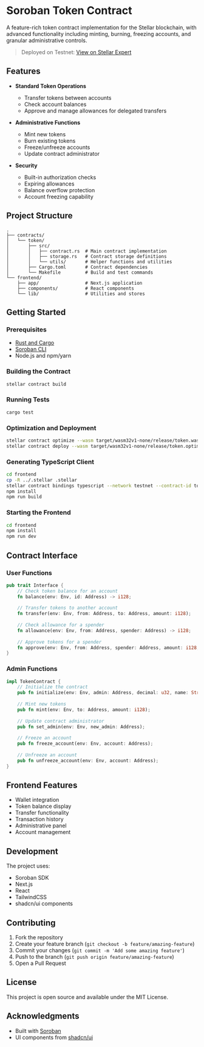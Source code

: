 # Soroban Token Contract

A feature-rich token contract implementation for the Stellar blockchain, with advanced functionality including minting, burning, freezing accounts, and granular administrative controls.

> Deployed on Testnet: [View on Stellar Expert](https://stellar.expert/explorer/testnet/contract/CCRNUHL5YMSNC4D3JZIRB22IQEVUXK6OTGI2RHNPU77C3IDTWCWQWXHY)

## Features

- **Standard Token Operations**
  - Transfer tokens between accounts
  - Check account balances
  - Approve and manage allowances for delegated transfers

- **Administrative Functions**
  - Mint new tokens
  - Burn existing tokens
  - Freeze/unfreeze accounts
  - Update contract administrator

- **Security**
  - Built-in authorization checks
  - Expiring allowances
  - Balance overflow protection
  - Account freezing capability

## Project Structure

```plaintext
.
├── contracts/
│   └── token/
│       ├── src/
│       │   ├── contract.rs  # Main contract implementation
│       │   ├── storage.rs   # Contract storage definitions
│       │   └── utils/       # Helper functions and utilities
│       ├── Cargo.toml       # Contract dependencies
│       └── Makefile         # Build and test commands
└── frontend/
    ├── app/                 # Next.js application
    ├── components/          # React components
    └── lib/                 # Utilities and stores
```

## Getting Started

### Prerequisites

- [Rust and Cargo](https://www.rust-lang.org/tools/install)
- [Soroban CLI](https://developers.stellar.org/docs/build/smart-contracts/getting-started/setup)
- Node.js and npm/yarn

### Building the Contract

```bash
stellar contract build
```

### Running Tests

```bash
cargo test
```

### Optimization and Deployment

```bash
stellar contract optimize --wasm target/wasm32v1-none/release/token.wasm
stellar contract deploy --wasm target/wasm32v1-none/release/token.optimized.wasm --source alice --network testnet --alias token
```

### Generating TypeScript Client

```bash
cd frontend
cp -R ../.stellar .stellar
stellar contract bindings typescript --network testnet --contract-id token --output-dir packages/token
npm install
npm run build
```

### Starting the Frontend

```bash
cd frontend
npm install
npm run dev
```

## Contract Interface

### User Functions

```rust
pub trait Interface {
    // Check token balance for an account
    fn balance(env: Env, id: Address) -> i128;
    
    // Transfer tokens to another account
    fn transfer(env: Env, from: Address, to: Address, amount: i128);
    
    // Check allowance for a spender
    fn allowance(env: Env, from: Address, spender: Address) -> i128;
    
    // Approve tokens for a spender
    fn approve(env: Env, from: Address, spender: Address, amount: i128, expiration_ledger: u32);
}
```

### Admin Functions

```rust
impl TokenContract {
    // Initialize the contract
    pub fn initialize(env: Env, admin: Address, decimal: u32, name: String, symbol: String);
    
    // Mint new tokens
    pub fn mint(env: Env, to: Address, amount: i128);
    
    // Update contract administrator
    pub fn set_admin(env: Env, new_admin: Address);
    
    // Freeze an account
    pub fn freeze_account(env: Env, account: Address);
    
    // Unfreeze an account
    pub fn unfreeze_account(env: Env, account: Address);
}
```

## Frontend Features

- Wallet integration
- Token balance display
- Transfer functionality
- Transaction history
- Administrative panel
- Account management

## Development

The project uses:

- Soroban SDK
- Next.js
- React
- TailwindCSS
- shadcn/ui components

## Contributing

1. Fork the repository
2. Create your feature branch (`git checkout -b feature/amazing-feature`)
3. Commit your changes (`git commit -m 'Add some amazing feature'`)
4. Push to the branch (`git push origin feature/amazing-feature`)
5. Open a Pull Request

## License

This project is open source and available under the MIT License.

## Acknowledgments

- Built with [Soroban](https://developers.stellar.org/)
- UI components from [shadcn/ui](https://ui.shadcn.com/)
